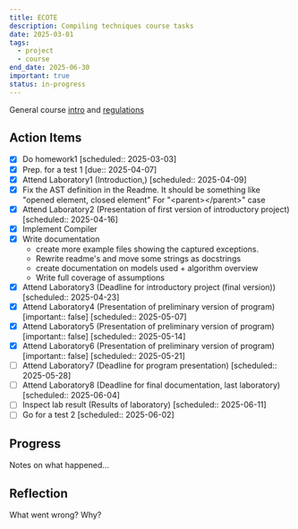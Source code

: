 ```yaml
---
title: ECOTE
description: Compiling techniques course tasks
date: 2025-03-01
tags:
  - project
  - course
end_date: 2025-06-30
important: true
status: in-progress
---
```


General course [intro](https://studia.elka.pw.edu.pl/f-raw/25L/103A-CSCSN-ISA-ECOTE/priv//ECOTE.pdf) and [regulations](https://studia.elka.pw.edu.pl/f-raw/25L/103A-CSCSN-ISA-ECOTE/priv//ECOTE-regL2025.pdf)

## Action Items

- [x] Do homework1  [scheduled:: 2025-03-03]
- [x] Prep. for a test 1  [due:: 2025-04-07]
- [x] Attend Laboratory1 (Introduction,)  [scheduled:: 2025-04-09]
- [x] Fix the AST definition in the Readme. It should be something like "opened element, closed element" For "\<parent>\</parent>" case
- [x] Attend Laboratory2 (Presentation of first version of introductory project)  [scheduled:: 2025-04-16]
- [x] Implement Compiler
- [x] Write documentation
    - create more example files showing the captured exceptions. 
    - Rewrite readme's and move some strings as docstrings
    - create documentation on models used + algorithm overview
    - Write full coverage of assumptions
- [x] Attend Laboratory3 (Deadline for introductory project (final version))  [scheduled:: 2025-04-23]
- [x] Attend Laboratory4 (Presentation of preliminary version of program) [important:: false] [scheduled:: 2025-05-07]
- [x] Attend Laboratory5 (Presentation of preliminary version of program) [important:: false] [scheduled:: 2025-05-14]
- [x] Attend Laboratory6 (Presentation of preliminary version of program) [important:: false] [scheduled:: 2025-05-21]
- [ ] Attend Laboratory7 (Deadline for program presentation)  [scheduled:: 2025-05-28]
- [ ] Attend Laboratory8 (Deadline for final documentation, last laboratory)  [scheduled:: 2025-06-04]
- [ ] Inspect lab result  (Results of laboratory)  [scheduled:: 2025-06-11]
- [ ] Go for a test 2  [scheduled:: 2025-06-02]

## Progress

Notes on what happened...

## Reflection

What went wrong? Why?
